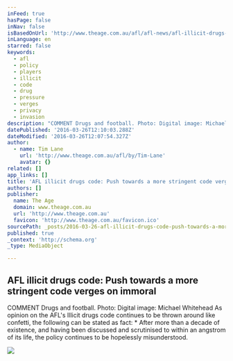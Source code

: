```yaml
---
inFeed: true
hasPage: false
inNav: false
isBasedOnUrl: 'http://www.theage.com.au/afl/afl-news/afl-illicit-drugs-code-push-towards-a-more-stringent-code-verges-on-immoral-20160326-gnrfki.html'
inLanguage: en
starred: false
keywords:
  - afl
  - policy
  - players
  - illicit
  - code
  - drug
  - pressure
  - verges
  - privacy
  - invasion
description: "COMMENT Drugs and football. Photo: Digital image: Michael Whitehead As opinion on the AFL's Illicit drugs code continues to be thrown around like confetti, the following can be stated as fact: * After more than a decade of existence, and having been discussed and scrutinised to within an angstrom of its life, the policy continues to be hopelessly misunderstood."
datePublished: '2016-03-26T12:10:03.288Z'
dateModified: '2016-03-26T12:07:54.327Z'
author:
  - name: Tim Lane
    url: 'http://www.theage.com.au/afl/by/Tim-Lane'
    avatar: {}
related: []
app_links: []
title: 'AFL illicit drugs code: Push towards a more stringent code verges on immoral'
authors: []
publisher:
  name: The Age
  domain: www.theage.com.au
  url: 'http://www.theage.com.au'
  favicon: 'http://www.theage.com.au/favicon.ico'
sourcePath: _posts/2016-03-26-afl-illicit-drugs-code-push-towards-a-more-stringent-code-v.md
published: true
_context: 'http://schema.org'
_type: MediaObject

---
```

<article style=""><h1>AFL illicit drugs code: Push towards a more stringent code verges on immoral</h1><p>COMMENT Drugs and football. Photo: Digital image: Michael Whitehead As opinion on the AFL's Illicit drugs code continues to be thrown around like confetti, the following can be stated as fact: * After more than a decade of existence, and having been discussed and scrutinised to within an angstrom of its life, the policy continues to be hopelessly misunderstood.</p><img src="http://www.theage.com.au/content/dam/images/g/n/r/f/v/y/image.related.articleLeadwide.620x349.gnrfki.png/1458954527847.jpg" /></article>
